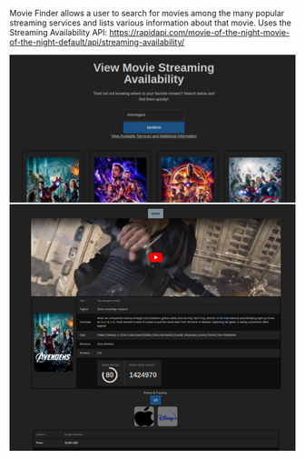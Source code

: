 Movie Finder allows a user to search for movies among the many popular streaming services and lists various information about that movie. Uses the Streaming Availability API: https://rapidapi.com/movie-of-the-night-movie-of-the-night-default/api/streaming-availability/

<img src="src/assets/movie1.png" alt=""/>

<img src="src/assets/movies2.png" alt=""/>